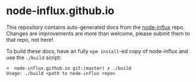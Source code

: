 # node-influx.github.io

This repository contains auto-generated docs from the [node-influx](https://github.com/node-influx/node-influx) repo. Changes are improvements are more than welcome, please submit them to that repo, not here!

To build these docs, have an fully `npm install`-ed copy of node-influx and use the `./build` script:

```
➜  node-influx.github.io git:(master) ✗ ./build
Usage: ./build <path to node-influx repo>
```
